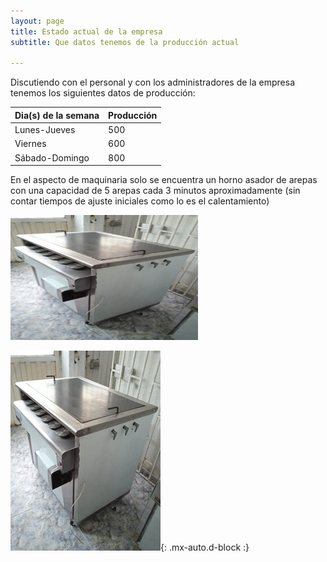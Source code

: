 ```yaml
---
layout: page
title: Estado actual de la empresa
subtitle: Que datos tenemos de la producción actual

--- 
```

Discutiendo con el personal y con los administradores de la empresa tenemos los siguientes datos de producción:


  
| Dia(s) de la semana | Producción | 
| :------ |:--- | 
| Lunes-Jueves | 500 |
| Viernes | 600 |
| Sábado-Domingo | 800 |


En el aspecto de maquinaria solo se encuentra un horno asador de arepas con una capacidad de 5 arepas cada 3 minutos aproximadamente (sin contar tiempos de ajuste iniciales como lo es el calentamiento)

<img src="assets/img/horno.jpg" alt="Image" width="300" height="200">


![fabrica](/assets/img/horno.jpg){: .mx-auto.d-block :}




